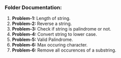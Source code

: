 <h3>Folder Documentation: </h3>
<ol>
    <li><b>Problem-1: </b>Length of string.</li>
    <li><b>Problem-2: </b>Reverse a string.</li>
    <li><b>Problem-3: </b>Check if string is palindrome or not.</li>
    <li><b>Problem-4: </b>Convert string to lower case.</li>
    <li><b>Problem-5: </b>Valid Palindrome.</li>
    <li><b>Problem-6: </b>Max occuring character.</li>
    <li><b>Problem-6: </b>Remove all occurences of a substring.</li>
</ol>
